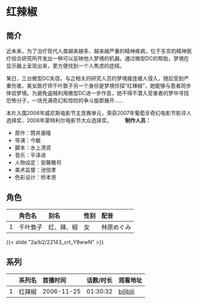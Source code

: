 # 红辣椒


## 简介

近未来，为了治疗现代人类越来越多、越来越严重的精神疾病，位于东京的精神医疗综合研究所开发出一种可以反映他人梦境的机器。通过微型DC的帮助，梦境在显示器上呈现出来，更方便找到一个人焦虑的症结。  

某日，三台微型DC失窃，与之相关的研究人员的梦境接连被人侵入，随后受到严重伤害。美女医疗师千叶敦子另一个身份是梦境侦探“红辣椒”，她能够与患者同步体验梦境。为避免盗贼利用微型DC进一步作恶，她不得不潜入受害者的梦中寻找恐怖分子，一场充满奇幻和惊险的争斗旋即展开……

本片入围2006年威尼斯电影节主竞赛单元，荣获2007年葡萄牙奇幻电影节影评人选择奖、2006年蒙特利尔电影节大众选择奖。
　　
**制作人员：**
- 原作：筒井康隆
- 导演：今敏
- 脚本：水上清资
- 音乐：平泽进
- 人物设定：安藤雅司
- 美术监督：池信孝
- 色彩设计：桥本贤

## 角色

|     |   角色名   |   别名  | 性别 |  配音  |
|:--- |:------  |:----      |:---  |:--   |
| 1 | 千叶敦子 | 红、辣、椒 | 女 | 林原めぐみ |

{{< slide "2a/b2/22143_crt_Y8wwN" >}}

## 系列

|     |   系列名   |   首播时间  | 话数/时长  | 观看地址 |
|:---  |:------    |:----      |:---       |:---  |
| 1 | 红辣椒 | 2006-11-25 | 01:30:32 | [bilibili](https://www.bilibili.com/video/BV1Ts411q75z/)  |



